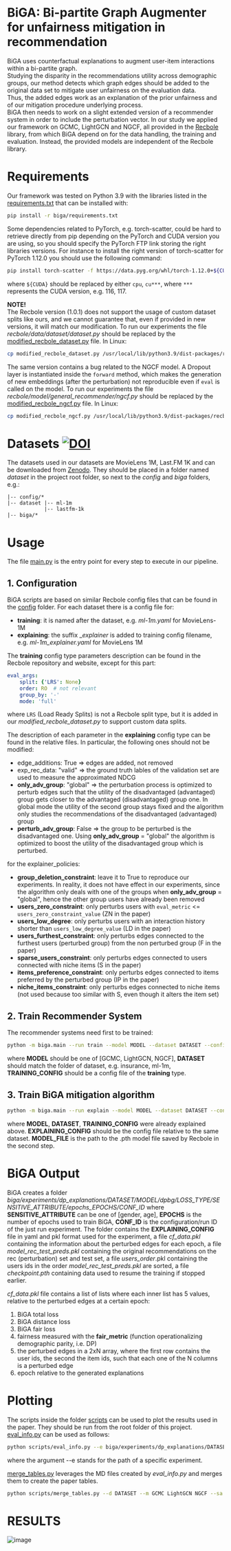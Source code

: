 # BiGA: Bi-partite Graph Augmenter for unfairness mitigation in recommendation

BiGA uses counterfactual explanations to augment user-item interactions within a bi-partite graph. \
Studying the disparity in the recommendations utility across demographic groups, our method detects
which graph edges should be added to the original data set to mitigate user unfairness on the evaluation data. \
Thus, the added edges work as an explanation of the prior unfairness and of our mitigation procedure underlying process. \
BiGA then needs to work on a slight extended version of a recommender system
in order to include the perturbation vector. In our study we applied our framework on
GCMC, LightGCN and NGCF, all provided in the [Recbole](https://github.com/RUCAIBox/RecBole)
library, from which BiGA depend on for the data handling, the training and evaluation.
Instead, the provided models are independent of the Recbole library.

# Requirements
Our framework was tested on Python 3.9 with the libraries listed in the
[requirements.txt](biga/requirements.txt) that can be installed with:
```bash
pip install -r biga/requirements.txt
```
Some dependencies related to PyTorch, e.g. torch-scatter, could be hard to retrieve
directly from pip depending on the PyTorch and CUDA version you are using, so you should
specify the PyTorch FTP link storing the right libraries versions.
For instance to install the right version of torch-scatter for PyTorch 1.12.0
you should use the following command:
```bash
pip install torch-scatter -f https://data.pyg.org/whl/torch-1.12.0+${CUDA}.html
```
where `${CUDA}` should be replaced by either `cpu`, `cu***`, where `***` represents the
CUDA version, e.g. 116, 117.

__NOTE!__ \
The Recbole version (1.0.1) does not support the usage of custom dataset splits like ours,
and we cannot guarantee that, even if provided in new versions, it will match our
modification. To run our experiments the file _recbole/data/dataset/dataset.py_ should
be replaced by the [modified_recbole_dataset.py](modified_recbole_dataset.py) file. In Linux:
```bash
cp modified_recbole_dataset.py /usr/local/lib/python3.9/dist-packages/recbole/data/dataset/dataset.py
```

The same version contains a bug related to the NGCF model. A Dropout layer is instantiated inside
the `forward` method, which makes the generation of new embeddings (after the perturbation) not reproducible
even if `eval` is called on the model. To run our experiments the file _recbole/model/general_recommender/ngcf.py_ should
be replaced by the [modified_recbole_ngcf.py](modified_recbole_ngcf.py) file. In Linux:
```bash
cp modified_recbole_ngcf.py /usr/local/lib/python3.9/dist-packages/recbole/model/general_recommender/ngcf.py
```

# Datasets [![DOI](https://zenodo.org/badge/DOI/10.5281/zenodo.8030711.svg)](https://doi.org/10.5281/zenodo.8030711)

The datasets used in our datasets are MovieLens 1M, Last.FM 1K and
can be downloaded from [Zenodo](https://doi.org/10.5281/zenodo.8030711).
They should be placed in a folder named _dataset_ in the project root folder,
so next to the _config_ and _biga_ folders, e.g.:
```
|-- config/*
|-- dataset |-- ml-1m
            |-- lastfm-1k
|-- biga/*
```

# Usage

The file [main.py](biga/main.py) is the entry point for every step to execute in our pipeline.

## 1. Configuration

BiGA scripts are based on similar Recbole config files that can be found in the
[config](config) folder. For each dataset there is a config file for:
- __training__: it is named after the dataset, e.g. _ml-1m.yaml_ for MovieLens-1M
- __explaining__: the suffix __explainer_ is added to training config filename, e.g.
_ml-1m_explainer.yaml_ for MovieLens 1M

The __training__ config type parameters description can be found in the Recbole repository
and website, except for this part:
```yaml
eval_args:
    split: {'LRS': None}
    order: RO  # not relevant
    group_by: '-'
    mode: 'full'
```
where `LRS` (Load Ready Splits) is not a Recbole split type, but it is added in
our _modified_recbole_dataset.py_ to support custom data splits.

The description of each parameter in the __explaining__ config type can be found in the
relative files. In particular, the following ones should not be modified:
- edge_additions: True => edges are added, not removed
- exp_rec_data: "valid" => the ground truth lables of the validation set are used to measure the approximated NDCG
- __only_adv_group__: "global" => the perturbation process is optimized to perturb edges such that
  the utility of the disadvantaged (advantaged) group gets closer to the advantaged (disadvantaged) group one.
  In global mode the utility of the second group stays fixed and the algorithm only studies
  the recommendations of the disadvantaged (advantaged) group
- __perturb_adv_group__: False => the group to be perturbed is the disadvantaged one. Using
  __only_adv_group__ = "global" the algorithm is optimized to boost the utility of the disadvantaged group
  which is perturbed.

for the explainer_policies:
- __group_deletion_constraint__: leave it to True to reproduce our experiments. In reality,
  it does not have effect in our experiments, since the algorithm only deals with one of the groups
  when __only_adv_group__ = "global", hence the other group users have already been removed
- __users_zero_constraint__: only perturbs users with `eval_metric` <= `users_zero_constraint_value` (ZN in the paper)
- __users_low_degree__: only perturbs users with an interaction history shorter than `users_low_degree_value` (LD in the paper)
- __users_furthest_constraint__: only perturbs edges connected to the furthest users (perturbed group) from the non perturbed group (F in the paper)
- __sparse_users_constraint__: only perturbs edges connected to users connected with niche items (S in the paper)
- __items_preference_constraint__: only perturbs edges connected to items preferred by the perturbed group (IP in the paper)
- __niche_items_constraint__: only perturbs edges connected to niche items (not used because too similar with S, even though it alters the item set)

## 2. Train Recommender System

The recommender systems need first to be trained:
```bash
python -m biga.main --run train --model MODEL --dataset DATASET --config_file_list config/TRAINING_CONFIG.yaml
```
where __MODEL__ should be one of [GCMC, LightGCN, NGCF], __DATASET__ should match the folder
of dataset, e.g. insurance, ml-1m, __TRAINING_CONFIG__ should be a config file of the
__training__ type.

## 3. Train BiGA mitigation algorithm
```bash
python -m biga.main --run explain --model MODEL --dataset DATASET --config_file_list config/TRAINING_CONFIG.yaml --explainer_config_file config/EXPLAINING_CONFIG.yaml --model_file saved/MODEL_FILE
```
where __MODEL__, __DATASET__, __TRAINING_CONFIG__ were already explained above.
__EXPLAINING_CONFIG__ should be the config file relative to the same dataset.
__MODEL_FILE__ is the path to the .pth model file saved by Recbole in the second step.

# BiGA Output

BiGA creates a folder
_biga/experiments/dp_explanations/DATASET/MODEL/dpbg/LOSS_TYPE/SENSITIVE_ATTRIBUTE/epochs_EPOCHS/CONF_ID_
where __SENSITIVE_ATTRIBUTE__ can be one of [gender, age], __EPOCHS__ is the number of
epochs used to train BiGA, __CONF_ID__ is the configuration/run ID of the just run
experiment. The folder contains the __EXPLAINING_CONFIG__ file in yaml and pkl format used
for the experiment, a file _cf_data.pkl_ containing the information about the perturbed edges for each epoch,
a file _model_rec_test_preds.pkl_ containing the original recommendations on the rec (perturbation) set and
test set, a file _users_order_.pkl containing the users ids in the order _model_rec_test_preds.pkl_ are sorted,
a file _checkpoint.pth_ containing data used to resume the training if stopped earlier.

_cf_data.pkl_ file contains a list of lists where each inner list has 5 values, relative
to the perturbed edges at a certain epoch:
1) BiGA total loss
2) BiGA distance loss
3) BiGA fair loss
4) fairness measured with the __fair_metric__ (function operationalizing demographic parity, i.e. DP)
5) the perturbed edges in a 2xN array, where the first row contains the user ids,
the second the item ids, such that each one of the N columns is a perturbed edge
6) epoch relative to the generated explanations

# Plotting

The scripts inside the folder [scripts](scripts) can be used to plot the
results used in the paper. They should be run from the root folder of this project.
[eval_info.py](scripts/eval_info.py) can be used as follows:
```bash
python scripts/eval_info.py --e biga/experiments/dp_explanations/DATASET/MODEL/dpbg/LOSS_TYPE/SENSITIVE_ATTRIBUTE/epochs_EPOCHS/CONF_ID
```
where the argument --e stands for the path of a specific experiment.

[merge_tables.py](scripts/merge_tables.py) leverages the MD files created by _eval_info.py_ and merges them to create the paper tables.

```bash
python scripts/merge_tables.py --d DATASET --m GCMC LightGCN NGCF --sa gender
```

# RESULTS

![image](https://github.com/jackmedda/RS-BGExplainer/assets/26059819/7abed749-a602-4e48-87c5-e94079a6ad4e)

